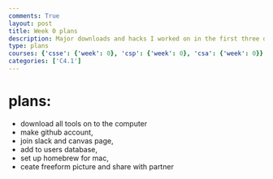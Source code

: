 ```yaml
---
comments: True
layout: post
title: Week 0 plans
description: Major downloads and hacks I worked on in the first three days of APCSP
type: plans
courses: {'csse': {'week': 0}, 'csp': {'week': 0}, 'csa': {'week': 0}}
categories: ['C4.1']
---
```


# plans: 
- download all tools on to the computer
- make github account,  
- join slack and canvas page,
- add to users database,
- set up homebrew for mac,
- ceate freeform picture and share with partner


